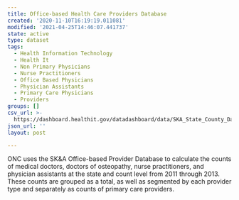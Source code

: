 ```yaml
---
title: Office-based Health Care Providers Database
created: '2020-11-10T16:19:19.011081'
modified: '2021-04-25T14:46:07.441737'
state: active
type: dataset
tags:
  - Health Information Technology
  - Health It
  - Non Primary Physicians
  - Nurse Practitioners
  - Office Based Physicians
  - Physician Assistants
  - Primary Care Physicians
  - Providers
groups: []
csv_url: >-
  https://dashboard.healthit.gov/datadashboard/data/SKA_State_County_Data_2011-2013.csv
json_url: ''
layout: post

---
```

ONC uses the SK&amp;A Office-based Provider Database to calculate the counts of medical doctors, doctors of osteopathy, nurse practitioners, and physician assistants at the state and count level from 2011 through 2013. These counts are grouped as a total, as well as segmented by each provider type and separately as counts of primary care providers.
